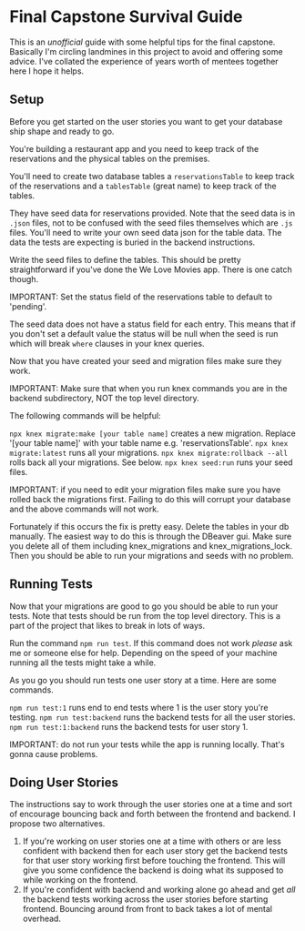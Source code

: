 # Final Capstone Survival Guide
This is an *unofficial* guide with some helpful tips for the final capstone. Basically I'm circling landmines in this project to avoid and offering some advice. I've collated the experience of years worth of mentees together here I hope it helps.

## Setup

Before you get started on the user stories you want to get your database ship shape and ready to go.

You're building a restaurant app and you need to keep track of the reservations and the physical tables on the premises.

You'll need to create two database tables a `reservationsTable` to keep track of the reservations and a `tablesTable` (great name) to keep track of the tables.

They have seed data for reservations provided. Note that the seed data is in `.json` files, not to be confused with the seed files themselves which are `.js` files. You'll need to write your own seed data json for the table data. The data the tests are expecting is buried in the backend instructions.

Write the seed files to define the tables. This should be pretty straightforward if you've done the We Love Movies app. There is one catch though.

IMPORTANT: Set the status field of the reservations table to default to 'pending'.

The seed data does not have a status field for each entry. This means that if you don't set a default value the status will be null when the seed is run which will break `where` clauses in your knex queries.

Now that you have created your seed and migration files make sure they work.

IMPORTANT: Make sure that when you run knex commands you are in the backend subdirectory, NOT the top level directory.

The following commands will be helpful:

`npx knex migrate:make [your table name]` creates a new migration. Replace '[your table name]' with your table name e.g. 'reservationsTable'.
`npx knex migrate:latest` runs all your migrations.
`npx knex migrate:rollback --all` rolls back all your migrations. See below.
`npx knex seed:run` runs your seed files.

IMPORTANT: if you need to edit your migration files make sure you have rolled back the migrations first. Failing to do this will corrupt your database and the above commands will not work.

Fortunately if this occurs the fix is pretty easy. Delete the tables in your db manually. The easiest way to do this is through the DBeaver gui. Make sure you delete all of them including knex_migrations and knex_migrations_lock. Then you should be able to run your migrations and seeds with no problem.

## Running Tests

Now that your migrations are good to go you should be able to run your tests. Note that tests should be run from the top level directory. This is a part of the project that likes to break in lots of ways.

Run the command `npm run test`. If this command does not work *please* ask me or someone else for help. Depending on the speed of your machine running all the tests might take a while.

As you go you should run tests one user story at a time. Here are some commands.

`npm run test:1` runs end to end tests where 1 is the user story you're testing.
`npm run test:backend` runs the backend tests for all the user stories.
`npm run test:1:backend` runs the backend tests for user story 1.

IMPORTANT: do not run your tests while the app is running locally. That's gonna cause problems.

## Doing User Stories

The instructions say to work through the user stories one at a time and sort of encourage bouncing back and forth between the frontend and backend. I propose two alternatives.

1. If you're working on user stories one at a time with others or are less confident with backend then for each user story get the backend tests for that user story working first before touching the frontend. This will give you some confidence the backend is doing what its supposed to while working on the frontend.
2. If you're confident with backend and working alone go ahead and get *all* the backend tests working across the user stories before starting frontend. Bouncing around from front to back takes a lot of mental overhead.
